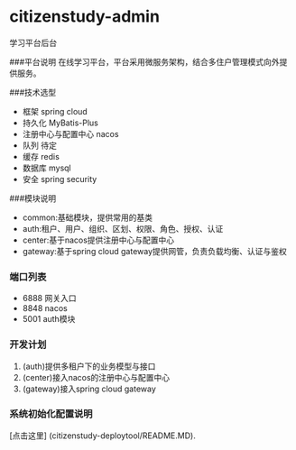 # citizenstudy-admin
学习平台后台<br>


###平台说明 
在线学习平台，平台采用微服务架构，结合多住户管理模式向外提供服务。

###技术选型
* 框架 spring cloud<br>
* 持久化 MyBatis-Plus<br>
* 注册中心与配置中心  nacos<br>
* 队列 待定<br>
* 缓存 redis<br>
* 数据库 mysql<br>
* 安全 spring security<br>

###模块说明
* common:基础模块，提供常用的基类<br>
* auth:租户、用户、组织、区划、权限、角色、授权、认证<br>
* center:基于nacos提供注册中心与配置中心<br>
* gateway:基于spring cloud gateway提供网管，负责负载均衡、认证与鉴权<br>

### 端口列表
* 6888 网关入口
* 8848 nacos
* 5001 auth模块

### 开发计划
1. (auth)提供多租户下的业务模型与接口
2. (center)接入nacos的注册中心与配置中心
3. (gateway)接入spring cloud gateway

### 系统初始化配置说明
[点击这里] (citizenstudy-deploytool/README.MD).


















